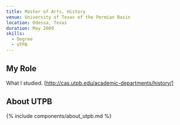 ```yaml
---
title: Master of Arts, History
venue: University of Texas of the Permian Basin
location: Odessa, Texas
duration: May 2009
skills:
  - Degree
  - UTPB
---
```


My Role
-------

What I studied.
[http://cas.utpb.edu/academic-departments/history/]

About UTPB
----------

{% include components/about_utpb.md %}
